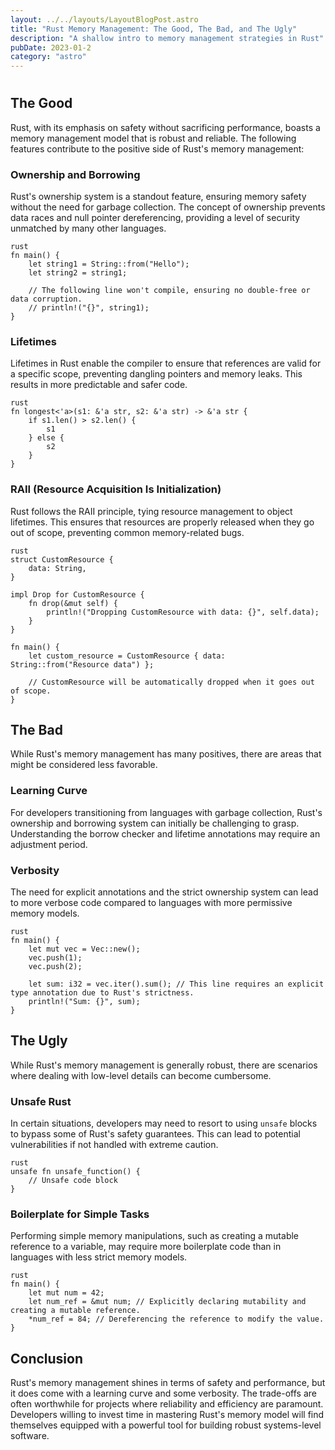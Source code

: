 ```yaml
---
layout: ../../layouts/LayoutBlogPost.astro
title: "Rust Memory Management: The Good, The Bad, and The Ugly"
description: "A shallow intro to memory management strategies in Rust"
pubDate: 2023-01-2
category: "astro"
---
```



#
## The Good

Rust, with its emphasis on safety without sacrificing performance, boasts a memory management model that is robust and reliable. The following features contribute to the positive side of Rust's memory management:

### Ownership and Borrowing

Rust's ownership system is a standout feature, ensuring memory safety without the need for garbage collection. The concept of ownership prevents data races and null pointer dereferencing, providing a level of security unmatched by many other languages.

```
rust
fn main() {
    let string1 = String::from("Hello");
    let string2 = string1;

    // The following line won't compile, ensuring no double-free or data corruption.
    // println!("{}", string1);
}
```

### Lifetimes

Lifetimes in Rust enable the compiler to ensure that references are valid for a specific scope, preventing dangling pointers and memory leaks. This results in more predictable and safer code.

```
rust
fn longest<'a>(s1: &'a str, s2: &'a str) -> &'a str {
    if s1.len() > s2.len() {
        s1
    } else {
        s2
    }
}
```

### RAII (Resource Acquisition Is Initialization)

Rust follows the RAII principle, tying resource management to object lifetimes. This ensures that resources are properly released when they go out of scope, preventing common memory-related bugs.

```
rust
struct CustomResource {
    data: String,
}

impl Drop for CustomResource {
    fn drop(&mut self) {
        println!("Dropping CustomResource with data: {}", self.data);
    }
}

fn main() {
    let custom_resource = CustomResource { data: String::from("Resource data") };

    // CustomResource will be automatically dropped when it goes out of scope.
}
```

## The Bad

While Rust's memory management has many positives, there are areas that might be considered less favorable.

### Learning Curve

For developers transitioning from languages with garbage collection, Rust's ownership and borrowing system can initially be challenging to grasp. Understanding the borrow checker and lifetime annotations may require an adjustment period.

### Verbosity

The need for explicit annotations and the strict ownership system can lead to more verbose code compared to languages with more permissive memory models.

```
rust
fn main() {
    let mut vec = Vec::new();
    vec.push(1);
    vec.push(2);

    let sum: i32 = vec.iter().sum(); // This line requires an explicit type annotation due to Rust's strictness.
    println!("Sum: {}", sum);
}
```

## The Ugly

While Rust's memory management is generally robust, there are scenarios where dealing with low-level details can become cumbersome.

### Unsafe Rust

In certain situations, developers may need to resort to using `unsafe` blocks to bypass some of Rust's safety guarantees. This can lead to potential vulnerabilities if not handled with extreme caution.

```
rust
unsafe fn unsafe_function() {
    // Unsafe code block
}
```

### Boilerplate for Simple Tasks

Performing simple memory manipulations, such as creating a mutable reference to a variable, may require more boilerplate code than in languages with less strict memory models.

```
rust
fn main() {
    let mut num = 42;
    let num_ref = &mut num; // Explicitly declaring mutability and creating a mutable reference.
    *num_ref = 84; // Dereferencing the reference to modify the value.
}
```

## Conclusion

Rust's memory management shines in terms of safety and performance, but it does come with a learning curve and some verbosity. The trade-offs are often worthwhile for projects where reliability and efficiency are paramount. Developers willing to invest time in mastering Rust's memory model will find themselves equipped with a powerful tool for building robust systems-level software.
